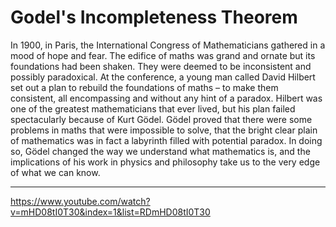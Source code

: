 # Godel's Incompleteness Theorem

In 1900, in Paris, the International Congress of Mathematicians gathered in a mood of hope and fear. The edifice of maths was grand and ornate but its foundations had been shaken. They were deemed to be inconsistent and possibly paradoxical. At the conference, a young man called David Hilbert set out a plan to rebuild the foundations of maths – to make them consistent, all encompassing and without any hint of a paradox. Hilbert was one of the greatest mathematicians that ever lived, but his plan failed spectacularly because of Kurt Gödel. Gödel proved that there were some problems in maths that were impossible to solve, that the bright clear plain of mathematics was in fact a labyrinth filled with potential paradox. In doing so, Gödel changed the way we understand what mathematics is, and the implications of his work in physics and philosophy take us to the very edge of what we can know. 


---

https://www.youtube.com/watch?v=mHD08tI0T30&index=1&list=RDmHD08tI0T30